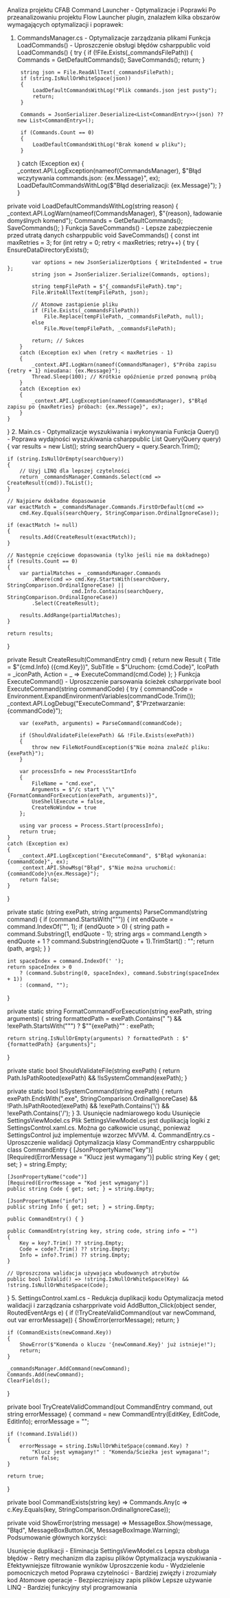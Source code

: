 Analiza projektu CFAB Command Launcher - Optymalizacje i Poprawki
Po przeanalizowaniu projektu Flow Launcher plugin, znalazłem kilka obszarów wymagających optymalizacji i poprawek:
1. CommandsManager.cs - Optymalizacje zarządzania plikami
Funkcja LoadCommands() - Uproszczenie obsługi błędów
csharppublic void LoadCommands()
{
    try
    {
        if (!File.Exists(_commandsFilePath))
        {
            Commands = GetDefaultCommands();
            SaveCommands();
            return;
        }

        string json = File.ReadAllText(_commandsFilePath);
        if (string.IsNullOrWhiteSpace(json))
        {
            LoadDefaultCommandsWithLog("Plik commands.json jest pusty");
            return;
        }

        Commands = JsonSerializer.Deserialize<List<CommandEntry>>(json) ?? new List<CommandEntry>();

        if (Commands.Count == 0)
        {
            LoadDefaultCommandsWithLog("Brak komend w pliku");
        }
    }
    catch (Exception ex)
    {
        _context.API.LogException(nameof(CommandsManager), $"Błąd wczytywania commands.json: {ex.Message}", ex);
        LoadDefaultCommandsWithLog($"Błąd deserializacji: {ex.Message}");
    }
}

private void LoadDefaultCommandsWithLog(string reason)
{
    _context.API.LogWarn(nameof(CommandsManager), $"{reason}, ładowanie domyślnych komend");
    Commands = GetDefaultCommands();
    SaveCommands();
}
Funkcja SaveCommands() - Lepsze zabezpieczenie przed utratą danych
csharppublic void SaveCommands()
{
    const int maxRetries = 3;
    for (int retry = 0; retry < maxRetries; retry++)
    {
        try
        {
            EnsureDataDirectoryExists();

            var options = new JsonSerializerOptions { WriteIndented = true };
            string json = JsonSerializer.Serialize(Commands, options);

            string tempFilePath = $"{_commandsFilePath}.tmp";
            File.WriteAllText(tempFilePath, json);

            // Atomowe zastąpienie pliku
            if (File.Exists(_commandsFilePath))
                File.Replace(tempFilePath, _commandsFilePath, null);
            else
                File.Move(tempFilePath, _commandsFilePath);

            return; // Sukces
        }
        catch (Exception ex) when (retry < maxRetries - 1)
        {
            _context.API.LogWarn(nameof(CommandsManager), $"Próba zapisu {retry + 1} nieudana: {ex.Message}");
            Thread.Sleep(100); // Krótkie opóźnienie przed ponowną próbą
        }
        catch (Exception ex)
        {
            _context.API.LogException(nameof(CommandsManager), $"Błąd zapisu po {maxRetries} próbach: {ex.Message}", ex);
        }
    }
}
2. Main.cs - Optymalizacje wyszukiwania i wykonywania
Funkcja Query() - Poprawa wydajności wyszukiwania
csharppublic List<Result> Query(Query query)
{
    var results = new List<Result>();
    string searchQuery = query.Search.Trim();

    if (string.IsNullOrEmpty(searchQuery))
    {
        // Użyj LINQ dla lepszej czytelności
        return _commandsManager.Commands.Select(cmd => CreateResult(cmd)).ToList();
    }

    // Najpierw dokładne dopasowanie
    var exactMatch = _commandsManager.Commands.FirstOrDefault(cmd =>
        cmd.Key.Equals(searchQuery, StringComparison.OrdinalIgnoreCase));

    if (exactMatch != null)
    {
        results.Add(CreateResult(exactMatch));
    }

    // Następnie częściowe dopasowania (tylko jeśli nie ma dokładnego)
    if (results.Count == 0)
    {
        var partialMatches = _commandsManager.Commands
            .Where(cmd => cmd.Key.StartsWith(searchQuery, StringComparison.OrdinalIgnoreCase) ||
                         cmd.Info.Contains(searchQuery, StringComparison.OrdinalIgnoreCase))
            .Select(CreateResult);

        results.AddRange(partialMatches);
    }

    return results;
}

private Result CreateResult(CommandEntry cmd)
{
    return new Result
    {
        Title = $"{cmd.Info} ({cmd.Key})",
        SubTitle = $"Uruchom: {cmd.Code}",
        IcoPath = _iconPath,
        Action = _ => ExecuteCommand(cmd.Code)
    };
}
Funkcja ExecuteCommand() - Uproszczenie parsowania ścieżek
csharpprivate bool ExecuteCommand(string commandCode)
{
    try
    {
        commandCode = Environment.ExpandEnvironmentVariables(commandCode.Trim());
        _context.API.LogDebug("ExecuteCommand", $"Przetwarzanie: {commandCode}");

        var (exePath, arguments) = ParseCommand(commandCode);

        if (ShouldValidateFile(exePath) && !File.Exists(exePath))
        {
            throw new FileNotFoundException($"Nie można znaleźć pliku: {exePath}");
        }

        var processInfo = new ProcessStartInfo
        {
            FileName = "cmd.exe",
            Arguments = $"/c start \"\" {FormatCommandForExecution(exePath, arguments)}",
            UseShellExecute = false,
            CreateNoWindow = true
        };

        using var process = Process.Start(processInfo);
        return true;
    }
    catch (Exception ex)
    {
        _context.API.LogException("ExecuteCommand", $"Błąd wykonania: {commandCode}", ex);
        _context.API.ShowMsg("Błąd", $"Nie można uruchomić: {commandCode}\n{ex.Message}");
        return false;
    }
}

private static (string exePath, string arguments) ParseCommand(string command)
{
    if (command.StartsWith("\""))
    {
        int endQuote = command.IndexOf('"', 1);
        if (endQuote > 0)
        {
            string path = command.Substring(1, endQuote - 1);
            string args = command.Length > endQuote + 1 ? command.Substring(endQuote + 1).TrimStart() : "";
            return (path, args);
        }
    }

    int spaceIndex = command.IndexOf(' ');
    return spaceIndex > 0
        ? (command.Substring(0, spaceIndex), command.Substring(spaceIndex + 1))
        : (command, "");
}

private static string FormatCommandForExecution(string exePath, string arguments)
{
    string formattedPath = exePath.Contains(" ") && !exePath.StartsWith("\"")
        ? $"\"{exePath}\""
        : exePath;

    return string.IsNullOrEmpty(arguments) ? formattedPath : $"{formattedPath} {arguments}";
}

private static bool ShouldValidateFile(string exePath)
{
    return Path.IsPathRooted(exePath) &&
           !IsSystemCommand(exePath);
}

private static bool IsSystemCommand(string exePath)
{
    return exePath.EndsWith(".exe", StringComparison.OrdinalIgnoreCase) &&
           !Path.IsPathRooted(exePath) &&
           !exePath.Contains('\\') &&
           !exePath.Contains('/');
}
3. Usunięcie nadmiarowego kodu
Usunięcie SettingsViewModel.cs
Plik SettingsViewModel.cs jest duplikacją logiki z SettingsControl.xaml.cs. Można go całkowicie usunąć, ponieważ SettingsControl już implementuje wzorzec MVVM.
4. CommandEntry.cs - Uproszczenie walidacji
Optymalizacja klasy CommandEntry
csharppublic class CommandEntry
{
    [JsonPropertyName("key")]
    [Required(ErrorMessage = "Klucz jest wymagany")]
    public string Key { get; set; } = string.Empty;

    [JsonPropertyName("code")]
    [Required(ErrorMessage = "Kod jest wymagany")]
    public string Code { get; set; } = string.Empty;

    [JsonPropertyName("info")]
    public string Info { get; set; } = string.Empty;

    public CommandEntry() { }

    public CommandEntry(string key, string code, string info = "")
    {
        Key = key?.Trim() ?? string.Empty;
        Code = code?.Trim() ?? string.Empty;
        Info = info?.Trim() ?? string.Empty;
    }

    // Uproszczona walidacja używająca wbudowanych atrybutów
    public bool IsValid() => !string.IsNullOrWhiteSpace(Key) && !string.IsNullOrWhiteSpace(Code);
}
5. SettingsControl.xaml.cs - Redukcja duplikacji kodu
Optymalizacja metod walidacji i zarządzania
csharpprivate void AddButton_Click(object sender, RoutedEventArgs e)
{
    if (!TryCreateValidCommand(out var newCommand, out var errorMessage))
    {
        ShowError(errorMessage);
        return;
    }

    if (CommandExists(newCommand.Key))
    {
        ShowError($"Komenda o kluczu '{newCommand.Key}' już istnieje!");
        return;
    }

    _commandsManager.AddCommand(newCommand);
    Commands.Add(newCommand);
    ClearFields();
}

private bool TryCreateValidCommand(out CommandEntry command, out string errorMessage)
{
    command = new CommandEntry(EditKey, EditCode, EditInfo);
    errorMessage = "";

    if (!command.IsValid())
    {
        errorMessage = string.IsNullOrWhiteSpace(command.Key) ?
            "Klucz jest wymagany!" : "Komenda/Ścieżka jest wymagana!";
        return false;
    }

    return true;
}

private bool CommandExists(string key) =>
    Commands.Any(c => c.Key.Equals(key, StringComparison.OrdinalIgnoreCase));

private void ShowError(string message) =>
    MessageBox.Show(message, "Błąd", MessageBoxButton.OK, MessageBoxImage.Warning);
Podsumowanie głównych korzyści:

Usunięcie duplikacji - Eliminacja SettingsViewModel.cs
Lepsza obsługa błędów - Retry mechanizm dla zapisu plików
Optymalizacja wyszukiwania - Efektywniejsze filtrowanie wyników
Uproszczenie kodu - Wydzielenie pomocniczych metod
Poprawa czytelności - Bardziej zwięzły i zrozumiały kod
Atomowe operacje - Bezpieczniejszy zapis plików
Lepsze używanie LINQ - Bardziej funkcyjny styl programowania